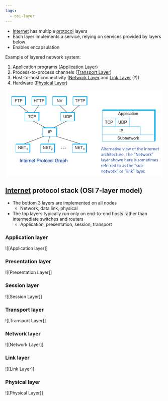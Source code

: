 ```yaml
---
tags:
  - osi-layer
---
```

- [Internet](../Internet.md) has multiple [protocol](Protocol.md) layers
- Each layer implements a service, relying on services provided by layers below
- Enables encapsulation

Example of layered network system:
1. Application programs ([Application Layer](OSI%20layers/Application%20layer.md))
2. Process-to-process channels ([Transport Layer](OSI%20layers/Transport%20layer.md))
3. Host-to-host connectivity ([Network Layer](OSI%20layers/Network%20layer/Network%20layer.md) and [Link Layer](OSI%20layers/Link%20layer/Link%20layer.md) (?))
4. Hardware ([Physical Layer](OSI%20layers/Physical%20layer.md))

![Internet architecture](../img/internet-architecture.png)

## [Internet](Internet.md) protocol stack (OSI 7-layer model)

- The bottom 3 layers are implemented on all nodes
	- Network, data link, physical
- The top layers typically run only on end-to-end hosts rather than intermediate switches and routers
	- Application, presentation, session, transport

### Application layer

![[Application layer]]

### Presentation layer

![[Presentation Layer]]

### Session layer

![[Session Layer]]

### Transport layer

![[Transport Layer]]

### Network layer

![[Network Layer]]

### Link layer

![[Link Layer]]

### Physical layer

![[Physical Layer]]
